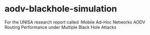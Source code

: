 # aodv-blackhole-simulation
For the UNISA research report called :Mobile Ad-Hoc Networks AODV Routing  Performance under Multiple Black Hole Attacks
